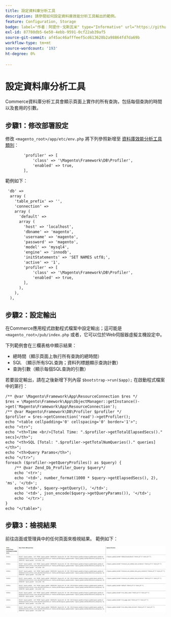```yaml
---
title: 設定資料庫分析工具
description: 請參閱如何設定資料庫效能分析工具輸出的範例。
feature: Configuration, Storage
badge: label="作者：阿提什·戈斯瓦米" type="Informative" url="https://github.com/atishgoswami" tooltip="Atish Goswami"
exl-id: 87780db5-6e50-4ebb-9591-0cf22ab39af5
source-git-commit: af45ac46afffeef5cd613628b2a98864fd7da69b
workflow-type: tm+mt
source-wordcount: '193'
ht-degree: 0%

---
```


# 設定資料庫分析工具

Commerce資料庫分析工具會顯示頁面上實作的所有查詢，包括每個查詢的時間以及套用的引數。

## 步驟1：修改部署設定

修改 `<magento_root>/app/etc/env.php` 將下列參照新增至 [資料庫效能分析工具類別](https://github.com/magento/magento2/tree/2.4/lib/internal/Magento/Framework/DB/Profiler.php)：

```php?start_inline=1
        'profiler' => [
            'class' => '\Magento\Framework\DB\Profiler',
            'enabled' => true,
        ],
```

範例如下：

```php?start_inline=1
 'db' =>
  array (
    'table_prefix' => '',
    'connection' =>
    array (
      'default' =>
      array (
        'host' => 'localhost',
        'dbname' => 'magento',
        'username' => 'magento',
        'password' => 'magento',
        'model' => 'mysql4',
        'engine' => 'innodb',
        'initStatements' => 'SET NAMES utf8;',
        'active' => '1',
        'profiler' => [
            'class' => '\Magento\Framework\DB\Profiler',
            'enabled' => true,
        ],
      ),
    ),
  ),
```

## 步驟2：設定輸出

在Commerce應用程式啟動程式檔案中設定輸出；這可能是 `<magento_root>/pub/index.php` 或者，它可以位於Web伺服器虛擬主機設定中。

下列範例會在三欄表格中顯示結果：

- 總時間（顯示頁面上執行所有查詢的總時間）
- SQL （顯示所有SQL查詢；資料列標題顯示查詢計數）
- 查詢引數（顯示每個SQL查詢的引數）

若要設定輸出，請在之後新增下列內容 `$bootstrap->run($app);` 在啟動程式檔案中的第行：

```php?start_inline=1
/** @var \Magento\Framework\App\ResourceConnection $res */
$res = \Magento\Framework\App\ObjectManager::getInstance()->get('Magento\Framework\App\ResourceConnection');
/** @var Magento\Framework\DB\Profiler $profiler */
$profiler = $res->getConnection('read')->getProfiler();
echo "<table cellpadding='0' cellspacing='0' border='1'>";
echo "<tr>";
echo "<th>Time <br/>[Total Time: ".$profiler->getTotalElapsedSecs()." secs]</th>";
echo "<th>SQL [Total: ".$profiler->getTotalNumQueries()." queries]</th>";
echo "<th>Query Params</th>";
echo "</tr>";
foreach ($profiler->getQueryProfiles() as $query) {
    /** @var Zend_Db_Profiler_Query $query*/
    echo '<tr>';
    echo '<td>', number_format(1000 * $query->getElapsedSecs(), 2), 'ms', '</td>';
    echo '<td>', $query->getQuery(), '</td>';
    echo '<td>', json_encode($query->getQueryParams()), '</td>';
    echo '</tr>';
}
echo "</table>";
```

## 步驟3：檢視結果

前往店面或管理員中的任何頁面來檢視結果。 範例如下：

![範例資料庫效能分析工具結果](../../assets/configuration/db-profiler-results.png)
